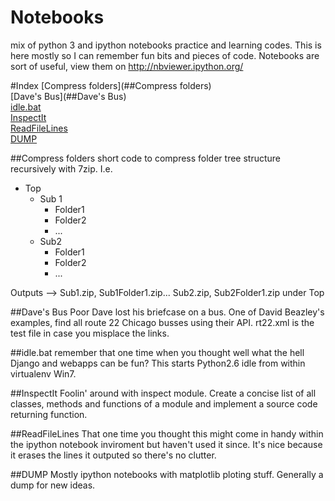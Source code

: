 Notebooks
=========

mix of python 3 and ipython notebooks practice and learning codes.
This is here mostly so I can remember fun bits and pieces of code.
Notebooks are sort of useful, view them on http://nbviewer.ipython.org/


#Index
[Compress folders](##Compress folders)   
[Dave's Bus](##Dave's Bus)   
[idle.bat](##idle.bat)   
[InspectIt](##InspectIt)   
[ReadFileLines](##ReadFileLines)   
[DUMP](##DUMP)   


##Compress folders
short code to compress folder tree structure recursively with 7zip. I.e. 

* Top 
  * Sub 1
    * Folder1
    * Folder2
    * ...
  * Sub2
    * Folder1
    * Folder2
    * ...

Outputs --> Sub1.zip, Sub1Folder1.zip... Sub2.zip, Sub2Folder1.zip under Top

##Dave's Bus
Poor Dave lost his briefcase on a bus. One of David Beazley's examples, find all route 22 Chicago busses using their API.
rt22.xml is the test file in case you misplace the links.

##idle.bat
remember that one time when you thought well what the hell Django and webapps can be fun?
This starts Python2.6 idle from within virtualenv Win7.

##InspectIt
Foolin' around with inspect module. Create a concise list of all classes, methods and functions of a module
and implement a source code returning function.

##ReadFileLines
That one time you thought this might come in handy within the ipython notebook inviroment
but haven't used it since. It's nice because it erases the lines it outputed so there's no clutter.

##DUMP
Mostly ipython notebooks with matplotlib ploting stuff. 
Generally a dump for new ideas.


